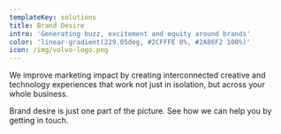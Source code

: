 ```yaml
---
templateKey: solutions
title: Brand Desire
intro: 'Generating buzz, excitement and equity around brands'
color: 'linear-gradient(229.05deg, #2CFFFE 0%, #2A86F2 100%)'
icon: /img/volvo-logo.png
---
```


We improve marketing impact by creating interconnected creative and technology experiences that work not just in isolation, but across your whole business.

Brand desire is just one part of the picture. See how we can help you by getting in touch.
